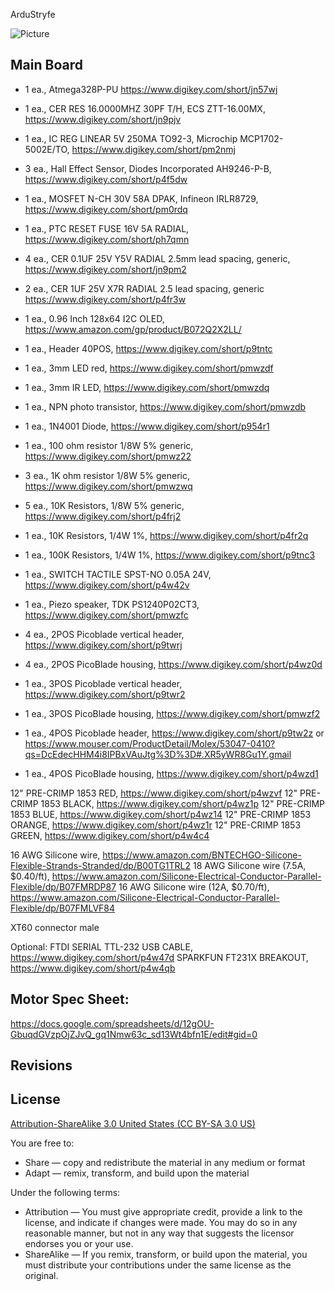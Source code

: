 ArduStryfe 

![Picture](project.png) 


Main Board
----------------
- 1 ea., Atmega328P-PU https://www.digikey.com/short/jn57wj
- 1 ea., CER RES 16.0000MHZ 30PF T/H, ECS ZTT-16.00MX, https://www.digikey.com/short/jn9pjv
- 1 ea., IC REG LINEAR 5V 250MA TO92-3, Microchip MCP1702-5002E/TO, https://www.digikey.com/short/pm2nmj
- 3 ea., Hall Effect Sensor, Diodes Incorporated AH9246-P-B, https://www.digikey.com/short/p4f5dw
- 1 ea., MOSFET N-CH 30V 58A DPAK, Infineon IRLR8729, https://www.digikey.com/short/pm0rdq
- 1 ea., PTC RESET FUSE 16V 5A RADIAL, https://www.digikey.com/short/ph7qmn
- 4 ea., CER 0.1UF 25V Y5V RADIAL 2.5mm lead spacing, generic, https://www.digikey.com/short/jn9pm2
- 2 ea., CER 1UF 25V X7R RADIAL 2.5 lead spacing, generic https://www.digikey.com/short/p4fr3w
- 1 ea., 0.96 Inch 128x64 I2C OLED, https://www.amazon.com/gp/product/B072Q2X2LL/
- 1 ea., Header 40POS, https://www.digikey.com/short/p9tntc
- 1 ea., 3mm LED red, https://www.digikey.com/short/pmwzdf
- 1 ea., 3mm IR LED, https://www.digikey.com/short/pmwzdq
- 1 ea., NPN photo transistor, https://www.digikey.com/short/pmwzdb
- 1 ea., 1N4001 Diode, https://www.digikey.com/short/p954r1

- 1 ea., 100 ohm resistor 1/8W 5% generic, https://www.digikey.com/short/pmwz22
- 3 ea., 1K ohm resistor 1/8W 5% generic, https://www.digikey.com/short/pmwzwq
- 5 ea., 10K Resistors, 1/8W 5% generic, https://www.digikey.com/short/p4frj2 

- 1 ea., 10K Resistors, 1/4W 1%, https://www.digikey.com/short/p4fr2q
- 1 ea., 100K Resistors, 1/4W 1%, https://www.digikey.com/short/p9tnc3

- 1 ea., SWITCH TACTILE SPST-NO 0.05A 24V, https://www.digikey.com/short/p4w42v
- 1 ea., Piezo speaker, TDK PS1240P02CT3,  https://www.digikey.com/short/pmwzfc

- 4 ea., 2POS Picoblade vertical header, https://www.digikey.com/short/p9twrj
- 4 ea., 2POS PicoBlade housing, https://www.digikey.com/short/p4wz0d

- 1 ea., 3POS Picoblade vertical header, https://www.digikey.com/short/p9twr2
- 1 ea., 3POS PicoBlade housing, https://www.digikey.com/short/pmwzf2

- 1 ea., 4POS Picoblade header, https://www.digikey.com/short/p9tw2z or https://www.mouser.com/ProductDetail/Molex/53047-0410?qs=DcEdecHHM4i8IPBxVAuJtg%3D%3D#.XR5yWR8Gu1Y.gmail
- 1 ea., 4POS PicoBlade housing, https://www.digikey.com/short/p4wzd1

12" PRE-CRIMP 1853 RED, https://www.digikey.com/short/p4wzvf
12" PRE-CRIMP 1853 BLACK, https://www.digikey.com/short/p4wz1p
12" PRE-CRIMP 1853 BLUE, https://www.digikey.com/short/p4wz14
12" PRE-CRIMP 1853 ORANGE, https://www.digikey.com/short/p4wz1r
12" PRE-CRIMP 1853 GREEN, https://www.digikey.com/short/p4w4c4

16 AWG Silicone wire, https://www.amazon.com/BNTECHGO-Silicone-Flexible-Strands-Stranded/dp/B00TG1TRL2
18 AWG Silicone wire (7.5A, $0.40/ft), https://www.amazon.com/Silicone-Electrical-Conductor-Parallel-Flexible/dp/B07FMRDP87
16 AWG Silicone wire (12A, $0.70/ft), https://www.amazon.com/Silicone-Electrical-Conductor-Parallel-Flexible/dp/B07FMLVF84

XT60 connector male

Optional:
FTDI SERIAL TTL-232 USB CABLE, https://www.digikey.com/short/p4w47d
SPARKFUN FT231X BREAKOUT, https://www.digikey.com/short/p4w4qb


Motor Spec Sheet:
----------------
https://docs.google.com/spreadsheets/d/12gOU-GbuqdGVzpOjZJvQ_gq1Nmw63c_sd13Wt4bfn1E/edit#gid=0


Revisions
----------------



License
----------------
[Attribution-ShareAlike 3.0 United States (CC BY-SA 3.0 US)](https://creativecommons.org/licenses/by-sa/3.0/us/)

You are free to:

- Share — copy and redistribute the material in any medium or format
- Adapt — remix, transform, and build upon the material

Under the following terms:

- Attribution — You must give appropriate credit, provide a link to the license, and indicate if changes were made. You may do so in any reasonable manner, but not in any way that suggests the licensor endorses you or your use.
- ShareAlike — If you remix, transform, or build upon the material, you must distribute your contributions under the same license as the original.